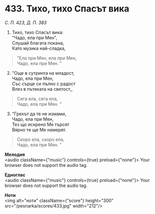 # 433. Тихо, тихо Спасът вика

_С. П. 423, Д. П. 383_

1. Тихо, тихо Спасът вика:  
"Чадо, ела при Мен",  
Слушай благата покана,  
Като музика най-сладка,  

> "Ела при Мен, ела при Мен,  
> Чадо, ела при Мен. "

2. "Още в сутринта на младост,  
Чадо, ела при Мен,  
Със сърце си пълно с радост  
Влез в пътеката на светост,,  

> Сега ела, сега ела,  
> Чадо, ела при Мен. "

3. "Грехът да те не измами,  
Чадо, ела при Мен,  
Тез що искрено Ме търсят  
Вярно те ще Ме намерят.  

> Скоро ела, скоро ела,  
> Чадо, ела при Мен. "

**Мелодия**  
<audio className={"music"} controls={true} preload={"none"}>
    <source src="/pesnarka/mp3/433.mp3" type="audio/mpeg"/>
    Your browser does not support the audio tag.
</audio>

**Едноглас**  
<audio className={"music"} controls={true} preload={"none"}>
    <source src="/pesnarka/transp/433.mp3" type="audio/mpeg"/>
    Your browser does not support the audio tag.
</audio>

**Ноти**  
<img alt="ноти" className={"score"} height="300" src="/pesnarka/scores/433.jpg" width="212"/>
